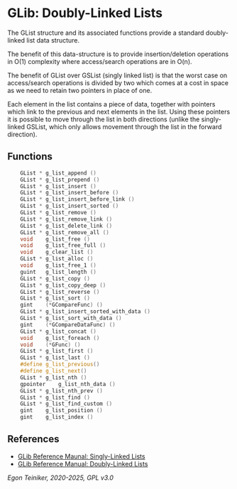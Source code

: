 # GLib: Doubly-Linked Lists

The GList structure and its associated functions provide a standard doubly-linked 
list data structure. 

The benefit of this data-structure is to provide insertion/deletion operations in 
O(1) complexity where access/search operations are in O(n). 

The benefit of GList over GSList (singly linked list) is that the worst case on 
access/search operations is divided by two which comes at a cost in space as we 
need to retain two pointers in place of one.

Each element in the list contains a piece of data, together with pointers which link 
to the previous and next elements in the list. Using these pointers it is possible 
to move through the list in both directions (unlike the singly-linked GSList, which 
only allows movement through the list in the forward direction).

## Functions

```C
    GList *	g_list_append ()
    GList *	g_list_prepend ()
    GList *	g_list_insert ()
    GList *	g_list_insert_before ()
    GList *	g_list_insert_before_link ()
    GList *	g_list_insert_sorted ()
    GList *	g_list_remove ()
    GList *	g_list_remove_link ()
    GList *	g_list_delete_link ()
    GList *	g_list_remove_all ()
    void	g_list_free ()
    void	g_list_free_full ()
    void	g_clear_list ()
    GList *	g_list_alloc ()
    void	g_list_free_1 ()
    guint	g_list_length ()
    GList *	g_list_copy ()
    GList *	g_list_copy_deep ()
    GList *	g_list_reverse ()
    GList *	g_list_sort ()
    gint	(*GCompareFunc) ()
    GList *	g_list_insert_sorted_with_data ()
    GList *	g_list_sort_with_data ()
    gint	(*GCompareDataFunc) ()
    GList *	g_list_concat ()
    void	g_list_foreach ()
    void	(*GFunc) ()
    GList *	g_list_first ()
    GList *	g_list_last ()
    #define	g_list_previous()
    #define	g_list_next()
    GList *	g_list_nth ()
    gpointer	g_list_nth_data ()
    GList *	g_list_nth_prev ()
    GList *	g_list_find ()
    GList *	g_list_find_custom ()
    gint	g_list_position ()
    gint	g_list_index ()
```


## References

* [GLib Reference Maunal: Singly-Linked Lists](https://gnome.pages.gitlab.gnome.org/libsoup/glib/glib-Singly-Linked-Lists.html)
* [GLib Reference Manual: Doubly-Linked Lists](https://gnome.pages.gitlab.gnome.org/libsoup/glib/glib-Doubly-Linked-Lists.html)

*Egon Teiniker, 2020-2025, GPL v3.0* 